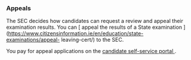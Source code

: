 ###  **Appeals**

The SEC decides how candidates can request a review and appeal their
examination results. You can [ appeal the results of a State examination
](https://www.citizensinformation.ie/en/education/state-examinations/appeal-
leaving-cert/) to the SEC.

You pay for appeal applications on the [ candidate self-service portal
](https://www.examinations.ie/cssp/2023/) .
